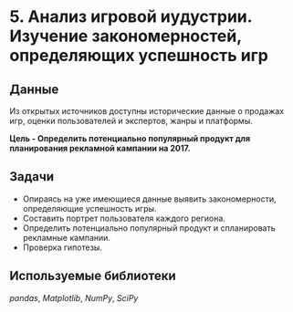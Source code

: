 # 5. Анализ игровой иyдустрии. Изучение закономерностей, определяющих успешность игр


## Данные


Из открытых источников доступны исторические данные о продажах игр, оценки пользователей и экспертов, жанры и платформы. 


**Цель - Определить потенциально популярный продукт для планирования рекламной кампании на 2017.**

## Задачи
- Опираясь на уже имеющиеся данные выявить закономерности, определяющие успешность игры.   
- Составить портрет пользователя каждого региона.  
- Определить потенциально популярный продукт и спланировать рекламные кампании.  
- Проверка гипотезы.  

 

## Используемые библиотеки
*pandas*, *Matplotlib*, *NumPy*, *SciPy*
